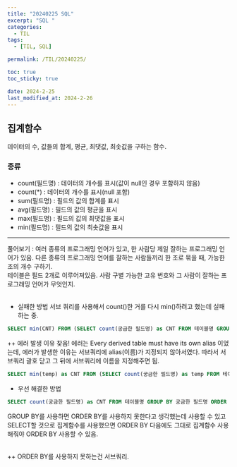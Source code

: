 ```yaml
---
title: "20240225 SQL"
excerpt: "SQL "
categories:
  - TIL
tags:
  - [TIL, SQL]

permalink: /TIL/20240225/

toc: true
toc_sticky: true

date: 2024-2-25
last_modified_at: 2024-2-26
---
```


## 집계함수
데이터의 수, 값들의 합계, 평균, 최댓값, 최솟값을 구하는 함수.

### 종류
- count(필드명) : 데이터의 개수를 표시(값이 null인 경우 포함하지 않음)
- count(*) : 데이터의 개수를 표시(null 포함)
- sum(필드명) : 필드의 값의 합계를 표시
- avg(필드명) : 필드의 값의 평균을 표시
- max(필드명) : 필드의 값의 최댓값을 표시
- min(필드명) : 필드의 값의 최솟값을 표시


<hr>
풀어보기 : 여러 종류의 프로그래밍 언어가 있고, 한 사람당 제일 잘하는 프로그래밍 언어가 있음. 다른 종류의 프로그래밍 언어를 잘하는 사람들끼리 한 조로 묶을 때, 가능한 조의 개수 구하기.<br>
테이블은 필드 2개로 이루어져있음. 사람 구별 가능한 고유 번호와 그 사람이 잘하는 프로그래밍 언어가 무엇인지.<br><br>

- 실패한 방법
서브 쿼리를 사용해서 count()한 거를 다시 min()하려고 했는데 실패하는 중.
```sql
SELECT min(CNT) FROM (SELECT count(궁금한 필드명) as CNT FROM 테이블명 GROUP BY 궁금한 필드명)
```

++ 에러 발생 이유 찾음! 에러는 Every derived table must have its own alias 이었는데, 에러가 발생한 이유는 서브쿼리에 alias(이름)가 지정되지 않아서였다. 따라서 서브쿼리 괄호 닫고 그 뒤에 서브쿼리에 이름을 지정해주면 됨.
```sql
SELECT min(temp) as CNT FROM (SELECT count(궁금한 필드명) as temp FROM 테이블명 GROUP BY 궁금한 필드명) new_table
```

- 우선 해결한 방법
```sql
SELECT count(궁금한 필드명) as CNT FROM 테이블명 GROUP BY 궁금한 필드명 ORDER BY count(궁금한 필드명) asc limit 1
```
GROUP BY를 사용하면 ORDER BY를 사용하지 못한다고 생각했는데 사용할 수 있고 SELECT할 것으로 집계함수를 사용했으면 ORDER BY 다음에도 그대로 집계함수 사용해줘야 ORDER BY 사용할 수 있음.<br><br>

++ ORDER BY를 사용하지 못하는건 서브쿼리.
